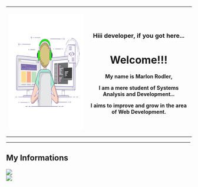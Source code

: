 <table>
  <tr>
    <th>
      <p>
        <img src="https://github.com/marlonrodler/marlonrodler/blob/master/gif.gif" width="442" height="314">
      </p>
    </th>
    <th>
      <p>
        <h3>Hiii developer, if you got here...</h3>
      </p>
      <p>
       <h1><b>Welcome!!!</b></h1>
      </p>
      <p>
        My name is Marlon Rodler, 
      </p>
      <p>
        I am a mere student of Systems Analysis and Development...
      </p> 
      <p>
        I aims to improve and grow in the area of Web Development. 
      </p>
    </th>
  </tr>
</table>
<hr width="500">

## My Informations
<img width="400px" align="left" src="https://github-readme-stats.vercel.app/api/top-langs/?username=marlonrodler&hide=html&layout=compact&theme=default" />

<img width="400px" align="left" src="https://github-readme-stats.vercel.app/api?username=marlonrodler&theme=default" />


<!--
**marlonrodler/marlonrodler** is a ✨ _special_ ✨ repository because its `README.md` (this file) appears on your GitHub profile.

Here are some ideas to get you started:

- 🔭 I’m currently working on ...
- 🌱 I’m currently learning ...
- 👯 I’m looking to collaborate on ...
- 🤔 I’m looking for help with ...
- 💬 Ask me about ...
- 📫 How to reach me: ...
- 😄 Pronouns: ...
- ⚡ Fun fact: ...
-->
